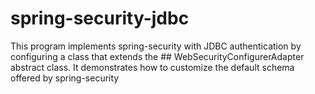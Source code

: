 # spring-security-jdbc

This program implements spring-security with JDBC authentication by configuring a class that extends the ## WebSecurityConfigurerAdapter abstract class. 
It demonstrates how to customize the default schema offered by spring-security

